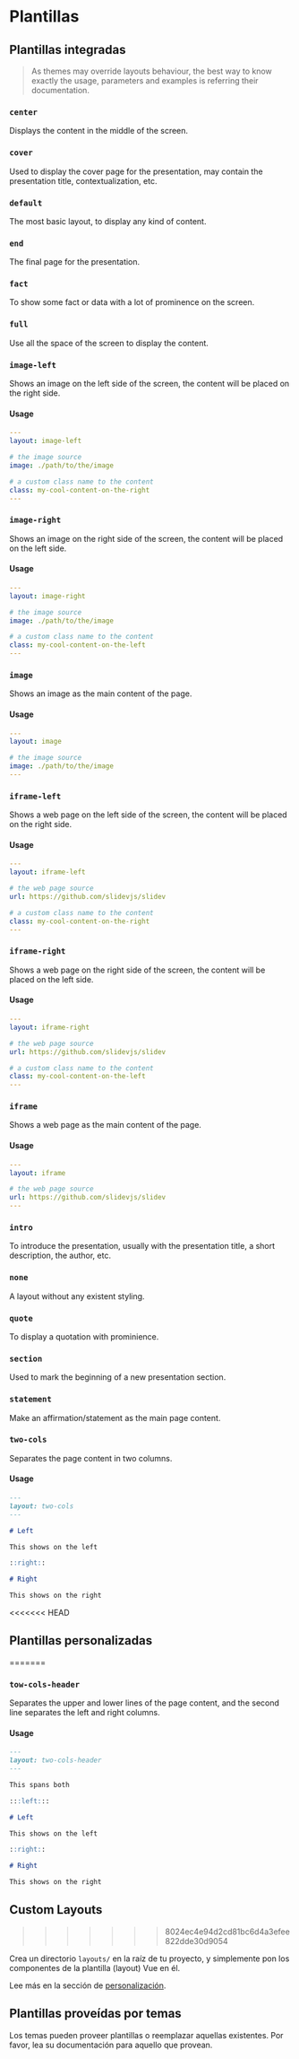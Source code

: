 # Plantillas

## Plantillas integradas

> As themes may override layouts behaviour, the best way to know exactly the usage, parameters and examples is referring their documentation.


### `center`

Displays the content in the middle of the screen.

### `cover`

Used to display the cover page for the presentation, may contain the presentation title, contextualization, etc.

### `default`

The most basic layout, to display any kind of content.

### `end`

The final page for the presentation.

### `fact`

To show some fact or data with a lot of prominence on the screen.

### `full`

Use all the space of the screen to display the content.

### `image-left`

Shows an image on the left side of the screen, the content will be placed on the right side.

#### Usage

```yaml
---
layout: image-left

# the image source
image: ./path/to/the/image

# a custom class name to the content
class: my-cool-content-on-the-right
---
```

### `image-right`

Shows an image on the right side of the screen, the content will be placed on the left side.

#### Usage

```yaml
---
layout: image-right

# the image source
image: ./path/to/the/image

# a custom class name to the content
class: my-cool-content-on-the-left
---
```

### `image`

Shows an image as the main content of the page.

#### Usage

```yaml
---
layout: image

# the image source
image: ./path/to/the/image
---
```


### `iframe-left`

Shows a web page on the left side of the screen, the content will be placed on the right side.

#### Usage

```yaml
---
layout: iframe-left

# the web page source
url: https://github.com/slidevjs/slidev

# a custom class name to the content
class: my-cool-content-on-the-right
---
```

### `iframe-right`

Shows a web page on the right side of the screen, the content will be placed on the left side.

#### Usage

```yaml
---
layout: iframe-right

# the web page source
url: https://github.com/slidevjs/slidev

# a custom class name to the content
class: my-cool-content-on-the-left
---
```

### `iframe`

Shows a web page as the main content of the page.

#### Usage

```yaml
---
layout: iframe

# the web page source
url: https://github.com/slidevjs/slidev
---
```


### `intro`

To introduce the presentation, usually with the presentation title, a short description, the author, etc.

### `none`

A layout without any existent styling.

### `quote`

To display a quotation with prominience.

### `section`

Used to mark the beginning of a new presentation section.

### `statement`

Make an affirmation/statement as the main page content.

### `two-cols`

Separates the page content in two columns.

#### Usage


```md
---
layout: two-cols
---

# Left

This shows on the left

::right::

# Right

This shows on the right
```

<<<<<<< HEAD
## Plantillas personalizadas
=======
### `tow-cols-header`

Separates the upper and lower lines of the page content, and the second line separates the left and right columns.

#### Usage


```md
---
layout: two-cols-header
---

This spans both

:::left:::

# Left

This shows on the left

::right::

# Right

This shows on the right
```

## Custom Layouts
>>>>>>> 8024ec4e94d2cd81bc6d4a3efee822dde30d9054

Crea un directorio `layouts/` en la raíz de tu proyecto, y simplemente pon los componentes de la plantilla (layout) Vue en él.

Lee más en la sección de [personalización](/custom/directory-structure#layouts).

## Plantillas proveídas por temas

Los temas pueden proveer plantillas o reemplazar aquellas existentes. Por favor, lea su documentación para aquello que provean. 
